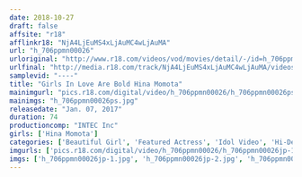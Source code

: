 ```yaml
---
date: 2018-10-27
draft: false
affsite: "r18"
afflinkr18: "NjA4LjEuMS4xLjAuMC4wLjAuMA"
url: "h_706ppmn00026"
urloriginal: "http://www.r18.com/videos/vod/movies/detail/-/id=h_706ppmn00026"
urlfinal: "http://media.r18.com/track/NjA4LjEuMS4xLjAuMC4wLjAuMA/videos/vod/movies/detail/-/id=h_706ppmn00026"
samplevid: "----"
title: "Girls In Love Are Bold Hina Momota"
mainimgurl: "pics.r18.com/digital/video/h_706ppmn00026/h_706ppmn00026ps.jpg"
mainimgs: "h_706ppmn00026ps.jpg"
releasedate: "Jan. 07, 2017"
duration: 74
productioncomp: "INTEC Inc"
girls: ['Hina Momota']
categories: ['Beautiful Girl', 'Featured Actress', 'Idol Video', 'Hi-Def']
imgurls: ['pics.r18.com/digital/video/h_706ppmn00026/h_706ppmn00026jp-1.jpg', 'pics.r18.com/digital/video/h_706ppmn00026/h_706ppmn00026jp-2.jpg', 'pics.r18.com/digital/video/h_706ppmn00026/h_706ppmn00026jp-3.jpg', 'pics.r18.com/digital/video/h_706ppmn00026/h_706ppmn00026jp-4.jpg', 'pics.r18.com/digital/video/h_706ppmn00026/h_706ppmn00026jp-5.jpg', 'pics.r18.com/digital/video/h_706ppmn00026/h_706ppmn00026jp-6.jpg', 'pics.r18.com/digital/video/h_706ppmn00026/h_706ppmn00026jp-7.jpg', 'pics.r18.com/digital/video/h_706ppmn00026/h_706ppmn00026jp-8.jpg', 'pics.r18.com/digital/video/h_706ppmn00026/h_706ppmn00026jp-9.jpg', 'pics.r18.com/digital/video/h_706ppmn00026/h_706ppmn00026jp-10.jpg', 'pics.r18.com/digital/video/h_706ppmn00026/h_706ppmn00026jp-11.jpg', 'pics.r18.com/digital/video/h_706ppmn00026/h_706ppmn00026jp-12.jpg', 'pics.r18.com/digital/video/h_706ppmn00026/h_706ppmn00026jp-13.jpg', 'pics.r18.com/digital/video/h_706ppmn00026/h_706ppmn00026jp-14.jpg', 'pics.r18.com/digital/video/h_706ppmn00026/h_706ppmn00026jp-15.jpg', 'pics.r18.com/digital/video/h_706ppmn00026/h_706ppmn00026jp-16.jpg', 'pics.r18.com/digital/video/h_706ppmn00026/h_706ppmn00026jp-17.jpg', 'pics.r18.com/digital/video/h_706ppmn00026/h_706ppmn00026jp-18.jpg', 'pics.r18.com/digital/video/h_706ppmn00026/h_706ppmn00026jp-19.jpg', 'pics.r18.com/digital/video/h_706ppmn00026/h_706ppmn00026jp-20.jpg']
imgs: ['h_706ppmn00026jp-1.jpg', 'h_706ppmn00026jp-2.jpg', 'h_706ppmn00026jp-3.jpg', 'h_706ppmn00026jp-4.jpg', 'h_706ppmn00026jp-5.jpg', 'h_706ppmn00026jp-6.jpg', 'h_706ppmn00026jp-7.jpg', 'h_706ppmn00026jp-8.jpg', 'h_706ppmn00026jp-9.jpg', 'h_706ppmn00026jp-10.jpg', 'h_706ppmn00026jp-11.jpg', 'h_706ppmn00026jp-12.jpg', 'h_706ppmn00026jp-13.jpg', 'h_706ppmn00026jp-14.jpg', 'h_706ppmn00026jp-15.jpg', 'h_706ppmn00026jp-16.jpg', 'h_706ppmn00026jp-17.jpg', 'h_706ppmn00026jp-18.jpg', 'h_706ppmn00026jp-19.jpg', 'h_706ppmn00026jp-20.jpg']
---
```

